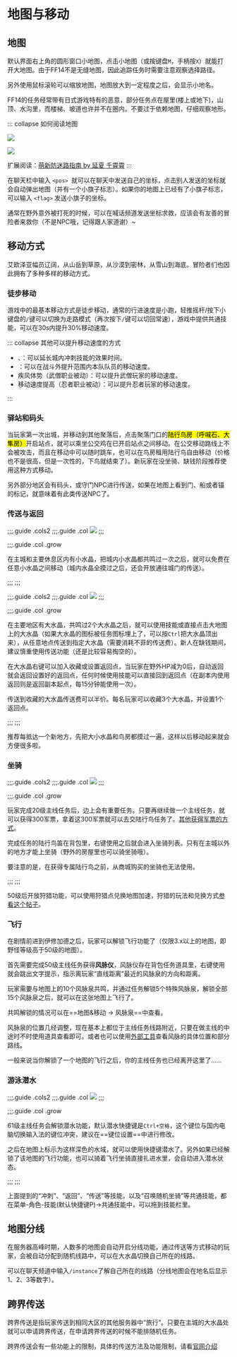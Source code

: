 # 地图与移动

## 地图

默认界面右上角的圆形窗口小地图，点击小地图（或按键盘`M`，手柄按`X`）就能打开大地图。由于FF14不是无缝地图，因此追踪任务时需要注意观察选择路径。

另外使用鼠标滚轮可以缩放地图，地图放大到一定程度之后，会显示小地名。

FF14的任务经常带有日式游戏特有的恶意，部分任务点在屋里(楼上或地下)，山顶、水沟里，而楼梯、坡道也许并不在圈内。不要过于依赖地图，仔细观察地形。

::: collapse 如何阅读地图

![](./map.assets/map.jpg)

![](./map.assets/map_wild.jpg)

扩展阅读：[萌新防迷路指南 by 延夏 千霄霄](https://img.nga.178.com/attachments/mon_201809/08/-8renrQ5-ejuqZ16T3cSm8-2am.jpg)
:::

在聊天栏中输入 `<pos> `就可以在聊天中发送自己的坐标，点击别人发送的坐标就会自动弹出地图（并有一个小旗子标志）。如果你的地图上已经有了小旗子标志，可以输入 `<flag>` 发送小旗子的坐标。

通常在野外意外被打死的时候，可以在喊话频道发送坐标求救，应该会有友善的冒险者来救你（不是NPC哦，记得跟人家道谢）~

## 移动方式

艾欧泽亚幅员辽阔，从山岳到草原，从沙漠到密林，从雪山到海底。冒险者们也因此拥有了多种多样的移动方式。

### 徒步移动

游戏中的最基本移动方式是徒步移动，通常的行进速度是小跑，轻推摇杆/按下小键盘的` / `键可以切换为走路模式（再次按下`/`键可以切回常速），游戏中提供共通技能<Action :id="3" name="冲刺" />，可以在30s内提升30%移动速度。

::: collapse 其他可以提升移动速度的方式

* <item name="赫尔墨斯之靴" />、<item name="阔步高筒靴" />：可以延长城内冲刺技能的效果时间。
* <Action name="速行" />：可以在战斗外提升范围内本队队员的移动速度。
* 疾风体势（武僧职业被动）：可以提升武僧玩家的移动速度。
* 移动速度提高（忍者职业被动）：可以提升忍者玩家的移动速度。

:::

### 驿站和码头

当玩家第一次出城，并移动到其他聚落后，点击聚落门口的<mark>陆行鸟房（呼喊石、大隼房）</mark>开启站点，就可以乘坐公交鸡在已开启站点之间移动。在公交移动路线上不会被攻击，而且在移动中可以随时跳车，也可以在鸟房租用陆行鸟自由移动（价格也不是很高，但是一次性的，下鸟就结束了）。新玩家在没坐骑、缺钱阶段推荐使用这种方式移动。

另外部分地区会有码头，或守门NPC进行传送，如果在地图上看到门、船或者锚的标记，就意味着有此类传送NPC了。

### 传送与返回

;;;.guide .cols2
;;;.guide .col
![](./map.assets/aethernetshard.jpg)
;;;

;;;.guide .col .grow

在主城和主要休息区内有小水晶，把城内小水晶都共鸣过一次之后，就可以免费在任意小水晶之间移动（城内水晶全摸过之后，还会开放通往城门的传送）。

;;;
;;;

;;;.guide .cols2
;;;.guide .col
![](./map.assets/aether.jpg)
;;;

;;;.guide .col .grow

在主要地区有大水晶，共鸣过2个大水晶之后，就可以使用<Action :id="5" name="传送" />技能或直接点击大地图上的大水晶（如果大水晶的图标被任务图标埋上了，可以按`Ctrl`把大水晶顶出来），从任意地点传送到指定大水晶（需要消耗不菲的传送费）。新人在缺钱期间，建议慎重使用传送功能（还是比较容易掏空的）。

在大水晶右键可以加入收藏或设置返回点，当玩家在野外HP减为0后，自动返回就会返回设置好的返回点，任何时候使用<Action :id="6" name="返回" />技能可以直接回到返回点（在副本内使用返回则是返回副本起点，每15分钟能使用一次）。

传送到收藏的大水晶传送费可以半价。每名玩家可以收藏3个大水晶，并设置1个返回点。

;;;
;;;

推荐每抵达一个新地方，先把大小水晶和鸟房都摸过一遍，这样以后移动起来就会方便很多啦。

###  坐骑
;;;.guide .cols2
;;;.guide .col
![](./map.assets/150861.png) 
;;;

;;;.guide .col .grow

玩家完成20级主线任务<quest name="前行之路" search type="main" />后，边上会有重要任务<quest name="我的专属陆行鸟" search type="plus" />。只要再继续做一个主线任务，就可以获得300军票，拿着这300军票就可以去交陆行鸟任务了。[其他获得军票的方式]()。

完成任务的陆行鸟笛在背包里，右键使用之后就会进入坐骑列表。只有在主城以外的地方才能上坐骑（野外的房屋里也可以骑坐骑哦）。

要注意的是，在获得专属陆行鸟之前，从商城购买的坐骑也无法使用。

;;;
;;;

50级后开放狩猎功能，可以使用狩猎点兑换地图加速，狩猎的玩法和兑换方式[参看这个帖子](https://bbs.nga.cn/read.php?tid=13635886)。

### 飞行

在剧情前进到伊修加德之后，玩家可以解锁飞行功能了（仅限3.x以上的地图，即野怪等级高于50级的地图）。

首先需要完成50级主线任务<quest name="苍穹骑士" type="main" />获得**风脉仪**，风脉仪存在背包任务道具里，右键使用就会跳出文字提示，指示离玩家“直线距离”最近的风脉泉的方向和距离。

玩家需要与地图上的10个风脉泉共鸣，并通过任务解锁5个特殊风脉泉，解锁全部15个风脉泉之后，就可以在这张地图上飞行了。

共鸣解锁的情况可以在==地图&移动 → 风脉泉==中查看。

风脉泉的位置几经调整，现在基本上都位于主线任务线路附近，只要在做主线的中途时不时使用道具查看即可。或者也可以使用[外部工具](https://tools.ffxiv.cn/lajipai/)查看风脉的具体位置和部分路线。

一般来说当你解锁了一个地图的飞行之后，你的主线任务也已经离开这里了……

### 游泳潜水

;;;.guide .cols2
;;;.guide .col
![](./map.assets/sea.jpg)
;;;

;;;.guide .col .grow

61级主线任务<quest name="遨游大海！" type="main" />会解锁潜水功能，默认潜水快捷键是`Ctrl+空格`，这个键位与国内电脑切换输入法的键位冲突，建议在==键位设置==中进行修改。

之后在地图上标示为这样深色的水域，就可以使用快捷键潜水了。另外如果已经解锁了该地图的飞行功能，也可以骑着飞行坐骑直接扎进水里，会自动进入潜水状态。

;;;
;;;

上面提到的“冲刺”、“返回”、“传送”等技能，以及“召唤随机坐骑”等共通技能，都在菜单-角色-技能(默认快捷键P)→共通技能中，可以拖到技能栏里。

## 地图分线

在服务器高峰时期，人数多的地图会自动开启分线功能，通过传送等方式移动的玩家，会被自动分配到随机线路中，可以在大水晶切换自己所在的线路。

可以在聊天频道中输入`/instance`了解自己所在的线路（分线地图会在地名后显示1、2、3等数字）。

## 跨界传送

跨界传送是指玩家传送到相同大区的其他服务器中“旅行”。只要在主城的大水晶处就可以申请跨界传送，在申请跨界传送的时候不能排随机任务。

跨界传送会有一些功能上的限制，具体的传送方法及功能限制，请看[官网介绍](http://act.ff.sdo.com/project/20190613worldvisit/pc/index.html)
